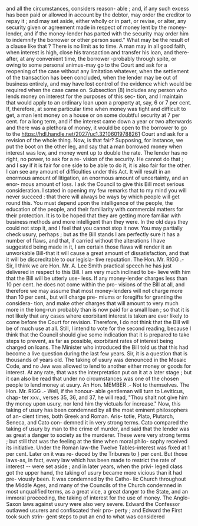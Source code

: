 and all the circumstances, considers reason- able ; and, if any such excess has been paid or allowed in account by the debtor, may order the creditor to repay it ; and may set aside, either wholly or in part, or revise, or alter, any security given or agreement made in respect of money lent by the money-lender, and if the money-lender has parted with the security may order him to indemnify the borrower or other person sued." What may be the result of a clause like that ? There is no limit as to time. A man may in all good faith, when interest is high, close his transaction and transfer his loan, and there- after, at any convenient time, the borrower -probably through spite, or owing to some personal animus-may go to the Court and ask for a reopening of the case without any limitation whatever, when the settlement of the transaction has been concluded, when the lender may be out of business entirely, and may have lost control of the evidence which would be required when the case came on. Subsection (8) includes any person who lends money on interest for the purposes of this sec- tion, and I maintain that would apply to an ordinary loan upon a property at, say, 6 or 7 per cent. If, therefore, at some particular time when money was tight and difficult to get, a man lent money on a house or on some doubtful security at 7 per cent. for a long term, and if the interest came down a year or two afterwards and there was a plethora of money, it would be open to the borrower to go to the https://hdl.handle.net/2027/uc1.32106019788261 Court and ask for a revision of the whole thing. Now, is that fair? Supposing, for instance, we put the boot on the other leg, and say that a man borrowed money when interest was low, and money went up to double the rate. The lender has no right, no power, to ask for a re- vision of the security. He cannot do that ; and I say if it is fair for one side to be able to do it, it is also fair for the other. I can see any amount of difficulties under this Act. It will result in an enormous amount of litigation, an enormous amount of uncertainty, and an enor- mous amount of loss. I ask the Council to give this Bill most serious consideration. I stated in opening my few remarks that to my mind you will never succeed : that there will always be ways by which people will get round this. You must depend upon the intelligence of the people, the education of the people, and their familiarity with commercial matters for their protection. It is to be hoped that they are getting more familiar with business methods and more intelligent than they were. In the old days they could not stop it, and I feel that you cannot stop it now. You may partially check usury, perhaps ; but as the Bill stands I am perfectly sure it has a number of flaws, and that, if carried without the alterations I have suggested being made in it, I am certain those flaws will render it an unworkable Bill-that it will cause a great amount of dissatisfaction, and that it will be discreditable to our legisla- tive reputation. The Hon. Mr. RIGG .- Sir, I think we are Hon. Mr. A. Lee Smith practical speech he has just delivered in respect to this Bill. I am very much inclined to be- lieve with him that the Bill will be utterly use- less. If any money-lender charges less than 10 per cent. he does not come within the pro- visions of the Bill at all, and therefore we may assume that most money-lenders will not charge more than 10 per cent., but will charge pre- miums or foregifts for granting the considera- tion, and make other charges that will amount to very much more in the long-run probably than is now paid for a small loan ; so that it is not likely that any cases where exorbitant interest is taken are ever likely to come before the Court for revision. Therefore, I do not think that the Bill will be of much use at all. Still, I intend to vote for the second reading, because I think that the Council should give some indication that it is prepared to take steps to prevent, as far as possible, exorbitant rates of interest being charged on loans. The Minister who introduced the Bill told us that this had become a live question during the last few years. Sir, it is a question that is thousands of years old. The taking of usury was denounced in the Mosaic Code, and no Jew was allowed to lend to another either money or goods for interest. At any rate, that was the interpretation put on it at a later stage ; but it can also be read that under no circumstances was one of the chosen people to lend money at usury. An Hon. MEMBER .- Not to themselves. The Hon. Mr. RIGG .- Well, if the honour- able gentleman will turn to Leviticus, chap- ter xxv., verses 35, 36, and 37, he will read, "Thou shalt not give him thy money upon usury, nor lend him thy victuals for increase." Now, this taking of usury has been condemned by all the most eminent philosophers of an- cient times, both Greek and Roman. Aris- totle, Plato, Plutarch, Seneca, and Cato con- demned it in very strong terms. Cato compared the taking of usury by man to the crime of murder, and said that the lender was as great a danger to society as the murderer. These were very strong terms ; but still that was the feeling at the time when moral philo- sophy received its initiative. Under the Roman law-the Twelve Tables-interest was fixed at 1 per cent. Later on it was re- duced by the Tribunes to } per cent. But those laws-as, in fact, every law which has been made to restrict the rate of interest -- were set aside ; and in later years, when the privi- leged class got the upper hand, the taking of usury became more vicious than it had pre- viously been. It was condemned by the Catho- lic Church throughout the Middle Ages, and many of the Councils of the Church condemned in most unqualified terms, as a great vice, a great danger to the State, and an immoral proceeding, the taking of interest for the use of money. The Anglo-Saxon laws against usury were also very severe. Edward the Confessor outlawed usurers and confiscated their pro- perty ; and Edward the First took such strin- gent steps to put an end to what was considered 